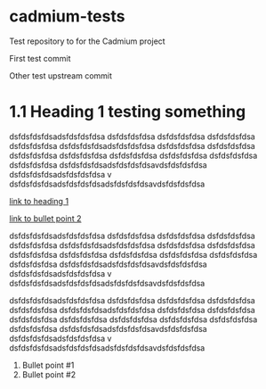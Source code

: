 # cadmium-tests
Test repository to for the Cadmium project

First test commit

Other test upstream commit

# 1.1 Heading 1 testing something
dsfdsfdsfdsadsfdsfdsfdsa
dsfdsfdsfdsa
dsfdsfdsfdsa
dsfdsfdsfdsa
dsfdsfdsfdsa
dsfdsfdsfdsadsfdsfdsfdsa
dsfdsfdsfdsa
dsfdsfdsfdsa
dsfdsfdsfdsa
dsfdsfdsfdsa
dsfdsfdsfdsa
dsfdsfdsfdsa
dsfdsfdsfdsa
dsfdsfdsfdsa
dsfdsfdsfdsadsfdsfdsfdsavdsfdsfdsfdsa
dsfdsfdsfdsadsfdsfdsfdsa
v
dsfdsfdsfdsadsfdsfdsfdsadsfdsfdsfdsavdsfdsfdsfdsa


[link to heading 1](#11-heading-1-testing-something)

[link to bullet point 2](#bullet-point-2)





dsfdsfdsfdsadsfdsfdsfdsa
dsfdsfdsfdsa
dsfdsfdsfdsa
dsfdsfdsfdsa
dsfdsfdsfdsa
dsfdsfdsfdsadsfdsfdsfdsa
dsfdsfdsfdsa
dsfdsfdsfdsa
dsfdsfdsfdsa
dsfdsfdsfdsa
dsfdsfdsfdsa
dsfdsfdsfdsa
dsfdsfdsfdsa
dsfdsfdsfdsa
dsfdsfdsfdsadsfdsfdsfdsavdsfdsfdsfdsa
dsfdsfdsfdsadsfdsfdsfdsa
v
dsfdsfdsfdsadsfdsfdsfdsadsfdsfdsfdsavdsfdsfdsfdsa

dsfdsfdsfdsadsfdsfdsfdsa
dsfdsfdsfdsa
dsfdsfdsfdsa
dsfdsfdsfdsa
dsfdsfdsfdsa
dsfdsfdsfdsadsfdsfdsfdsa
dsfdsfdsfdsa
dsfdsfdsfdsa
dsfdsfdsfdsa
dsfdsfdsfdsa
dsfdsfdsfdsa
dsfdsfdsfdsa
dsfdsfdsfdsa
dsfdsfdsfdsa
dsfdsfdsfdsadsfdsfdsfdsavdsfdsfdsfdsa
dsfdsfdsfdsadsfdsfdsfdsa
v
dsfdsfdsfdsadsfdsfdsfdsadsfdsfdsfdsavdsfdsfdsfdsa


















1. Bullet point #1
2. Bullet point #2
